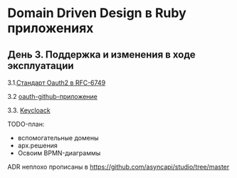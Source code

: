 # Domain Driven Design в Ruby приложениях

## День 3. Поддержка и изменения в ходе эксплуатации

3.1.[Стандарт Oauth2 в RFC-6749](https://datatracker.ietf.org/doc/html/rfc6749)

3.2 [oauth-github-приложение](oauth-github/README.md)

3.3. [Keycloack](keycloack/readme.md)

TODO-план:
- вспомогательные домены
- арх.решения
- Освоим BPMN-диаграммы

ADR неплохо прописаны в https://github.com/asyncapi/studio/tree/master
